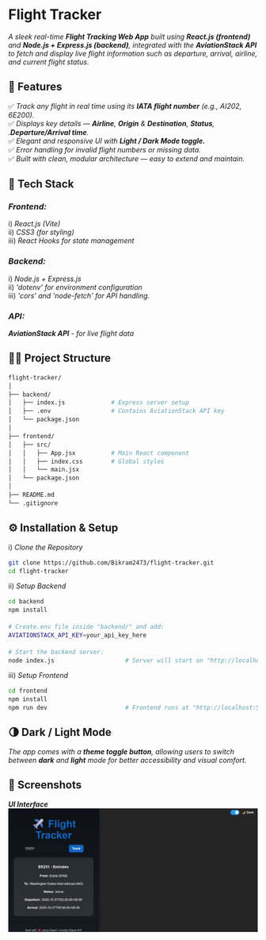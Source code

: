 # Flight Tracker

_A sleek real-time **Flight Tracking Web App** built using **React.js (frontend)** and **Node.js + Express.js (backend)**, integrated with the **AviationStack API** to fetch and display live flight information such as departure, arrival, airline, and current flight status._


## 🚀 Features

✅ _Track any flight in real time using its **IATA flight number** (e.g., AI202, 6E200)._</br>
✅ _Displays key details — **Airline**, **Origin** & **Destination**, **Status**, .**Departure/Arrival time**._</br>
✅ _Elegant and responsive UI with **Light / Dark Mode toggle.**_</br>
✅ _Error handling for invalid flight numbers or missing data._</br>
✅ _Built with clean, modular architecture — easy to extend and maintain._</br>

## 🧰 Tech Stack

### **_Frontend:_**
  i) _React.js (Vite)_</br>
  ii) _CSS3 (for styling)_</br>
  iii) _React Hooks for state management_</br>

### **_Backend:_**
  i) _Node.js + Express.js_</br>
  ii) _'dotenv' for environment configuration_</br>
  iii) _'cors' and 'node-fetch' for API handling._</br>

### **_API:_**
  _**AviationStack API** - for live flight data_

## 🧑‍💻 Project Structure
```bash
flight-tracker/
│
├── backend/
│   ├── index.js             # Express server setup
│   ├── .env                 # Contains AviationStack API key
│   └── package.json
│
├── frontend/
│   ├── src/
│   │   ├── App.jsx          # Main React component
│   │   ├── index.css        # Global styles
│   │   └── main.jsx
│   └── package.json
│
├── README.md
└── .gitignore
```

## ⚙️ Installation & Setup

i) _Clone the Repository_
```bash
git clone https://github.com/Bikram2473/flight-tracker.git
cd flight-tracker
```

ii) _Setup Backend_
```bash
cd backend
npm install

# Create.env file inside "backend/" and add:
AVIATIONSTACK_API_KEY=your_api_key_here

# Start the backend server:
node index.js                    # Server will start on "http://localhost:4000"
```

iii) _Setup Frontend_
```bash
cd frontend
npm install
npm run dev                      # Frontend runs at "http://localhost:5173"
```

## 🌗 Dark / Light Mode

_The app comes with a **theme toggle button**, allowing users to switch between **dark** and **light** mode for better accessibility and visual comfort._

## 📸 Screenshots

**_UI Interface_**</br>
![**_image_alt_**](https://github.com/Bikram2473/flight-tracker/blob/main/Flight.png)

